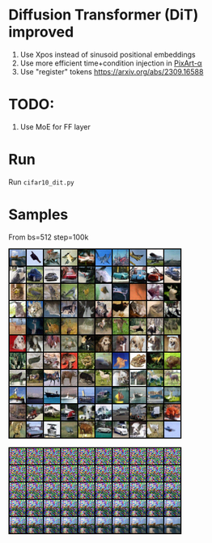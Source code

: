 # Diffusion Transformer (DiT) improved
1. Use Xpos instead of sinusoid positional embeddings
2. Use more efficient time+condition injection in [PixArt-α](https://github.com/PixArt-alpha/PixArt-alpha/tree/master)
3. Use "register" tokens https://arxiv.org/abs/2309.16588
# TODO:
1. Use MoE for FF layer
# Run
Run `cifar10_dit.py`
# Samples
From bs=512 step=100k

![a](samples/105000.png)

![a](samples/105000-proc.png)

